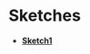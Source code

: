 # Sketches

* **[Sketch1](https://raw.githubusercontent.com/UsabilityEngineering/ShoeExpert/6a1e003398f0671f36f41c7f43810aa1486a0fdd/sketches/IMG_2981.jpeg)**  
